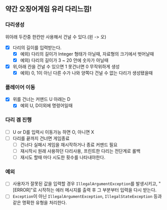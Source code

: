 ## 약간 오징어게임 유리 다리느낌!

### 다리생성
위아래 두칸중 한칸만 사용해서 건널 수 있다.(왼 -> 오)
- [x] 다리의 길이를 입력받는다. 
  - [x] 예외) 다리의 길이가 Integer 형태가 아닐때, 자료형의 크기에서 벗어날때
  - [x] 예외) 다리의 길이가 3 ~ 20 안에 숫자가 아닐때
- [x] 위,아래 칸을 건널 수 있으면 1 못건너면 0 무작위하게 생성
  - [x] 예외) 0, 1이 아닌 다른 수가 나와 양쪽다 건널 수 없는 다리가 생성됐을때

### 플레이어 이동
- [x] 위를 건너는 커맨드 U 아래는 D
  - [x] 예외 U, D이외에 명령어일때

### 다리 겜 진행
- [ ] U or D를 입력시 이동가능 하면 O, 아니면 X
- [ ] 다리를 끝까지 건너면 게임종료
  - [ ] 건너다 실패시 게임을 재시작하거나 종료 커맨드 필요
  - [ ] 재시작시 원래 사용하던 다리사용, 프린트한 다리는 전단계로 롤백
  - [ ] 재시도 할때 마다 시도한 횟수를 나타내야한다.

### 예외
- [ ] 사용자가 잘못된 값을 입력할 경우 `IllegalArgumentException`를 발생시키고, "[ERROR]"로 시작하는 에러 메시지를 출력 후 그 부분부터 입력을 다시 받는다.
- [ ] `Exception`이 아닌 `IllegalArgumentException`, `IllegalStateException` 등과 같은 명확한 유형을 처리한다.
